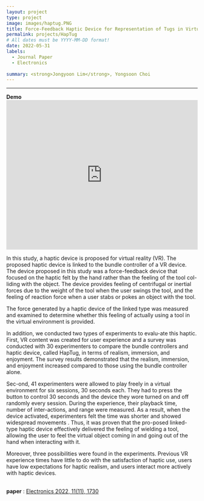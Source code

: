 ```yaml
---
layout: project
type: project
image: images/haptug.PNG
title: Force-Feedback Haptic Device for Representation of Tugs in Virtual Reality
permalink: projects/HapTug
# All dates must be YYYY-MM-DD format!
date: 2022-05-31
labels:
  - Journal Paper
  - Electronics
  
summary: <strong>Jongyoon Lim</strong>, Yongsoon Choi 
---
```

<hr>
 <b>Demo</b>
<iframe width="100%" height="394" src="https://youtu.be/3pYoTW2AgUY" title="YouTube video player" frameborder="0" allow="accelerometer; autoplay; clipboard-write; encrypted-media; gyroscope; picture-in-picture" allowfullscreen></iframe><BR>

<!-- <img class="ui medium right floated rounded image" src="../images/vacay-home-page.png">-->

In this study, a haptic device is proposed for virtual reality (VR). The proposed haptic device is linked to the bundle controller of a VR device. The device proposed in this study was a force-feedback device that focused on the haptic felt by the hand rather than the feeling of the tool col-liding with the object. The device provides feeling of centrifugal or inertial forces due to the weight of the tool when the user swings the tool, and the feeling of reaction force when a user stabs or pokes an object with the tool. <br>

The force generated by a haptic device of the linked type was measured and examined to determine whether this feeling of actually using a tool in the virtual environment is provided. <br>


In addition, we conducted two types of experiments to evalu-ate this haptic. First, VR content was created for user experience and a survey was conducted with 30 experimenters to compare the bundle controllers and haptic device, called HapTug, in terms of realism, immersion, and enjoyment. The survey results demonstrated that the realism, immersion, and enjoyment increased compared to those using the bundle controller alone. <br>


Sec-ond, 41 experimenters were allowed to play freely in a virtual environment for six sessions, 30 seconds each. They had to press the button to control 30 seconds and the device they wore turned on and off randomly every session. During the experience, their playback time, number of inter-actions, and range were measured. As a result, when the device activated, experimenters felt the time was shorter and showed widespread movements . Thus, it was proven that the pro-posed linked-type haptic device effectively delivered the feeling of wielding a tool, allowing the user to feel the virtual object coming in and going out of the hand when interacting with it. <br>


Moreover, three possibilities were found in the experiments. Previous VR experience times have little to do with the satisfaction of haptic use, users have low expectations for haptic realism, and users interact more actively with haptic devices.<br><br>
 

<b>paper</b> : <a href="https://doi.org/10.3390/electronics11111730"><i class=""></i> Electronics 2022, 11(11), 1730</a>
<BR>
